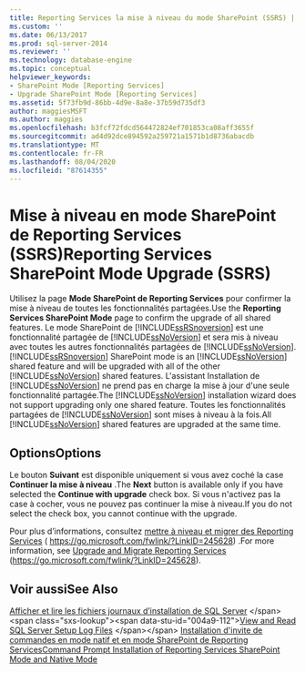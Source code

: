 ```yaml
---
title: Reporting Services la mise à niveau du mode SharePoint (SSRS) | Microsoft Docs
ms.custom: ''
ms.date: 06/13/2017
ms.prod: sql-server-2014
ms.reviewer: ''
ms.technology: database-engine
ms.topic: conceptual
helpviewer_keywords:
- SharePoint Mode [Reporting Services]
- Upgrade SharePoint Mode [Reporting Services]
ms.assetid: 5f73fb9d-86bb-4d9e-8a8e-37b59d735df3
author: maggiesMSFT
ms.author: maggies
ms.openlocfilehash: b3fcf72fdcd564472824ef701853ca08aff3655f
ms.sourcegitcommit: ad4d92dce894592a259721a1571b1d8736abacdb
ms.translationtype: MT
ms.contentlocale: fr-FR
ms.lasthandoff: 08/04/2020
ms.locfileid: "87614355"
---
```

# <a name="reporting-services-sharepoint-mode-upgrade-ssrs"></a><span data-ttu-id="004a9-102">Mise à niveau en mode SharePoint de Reporting Services (SSRS)</span><span class="sxs-lookup"><span data-stu-id="004a9-102">Reporting Services SharePoint Mode Upgrade (SSRS)</span></span>
  <span data-ttu-id="004a9-103">Utilisez la page **Mode SharePoint de Reporting Services** pour confirmer la mise à niveau de toutes les fonctionnalités partagées.</span><span class="sxs-lookup"><span data-stu-id="004a9-103">Use the **Reporting Services SharePoint Mode** page to confirm the upgrade of all shared features.</span></span> <span data-ttu-id="004a9-104">Le mode SharePoint de [!INCLUDE[ssRSnoversion](../../includes/ssrsnoversion-md.md)] est une fonctionnalité partagée de [!INCLUDE[ssNoVersion](../../includes/ssnoversion-md.md)] et sera mis à niveau avec toutes les autres fonctionnalités partagées de [!INCLUDE[ssNoVersion](../../includes/ssnoversion-md.md)].</span><span class="sxs-lookup"><span data-stu-id="004a9-104">[!INCLUDE[ssRSnoversion](../../includes/ssrsnoversion-md.md)] SharePoint mode is an [!INCLUDE[ssNoVersion](../../includes/ssnoversion-md.md)] shared feature and will be upgraded with all of the other [!INCLUDE[ssNoVersion](../../includes/ssnoversion-md.md)] shared features.</span></span> <span data-ttu-id="004a9-105">L'assistant Installation de [!INCLUDE[ssNoVersion](../../includes/ssnoversion-md.md)] ne prend pas en charge la mise à jour d'une seule fonctionnalité partagée.</span><span class="sxs-lookup"><span data-stu-id="004a9-105">The [!INCLUDE[ssNoVersion](../../includes/ssnoversion-md.md)] installation wizard does not support upgrading only one shared feature.</span></span> <span data-ttu-id="004a9-106">Toutes les fonctionnalités partagées de [!INCLUDE[ssNoVersion](../../includes/ssnoversion-md.md)] sont mises à niveau à la fois.</span><span class="sxs-lookup"><span data-stu-id="004a9-106">All [!INCLUDE[ssNoVersion](../../includes/ssnoversion-md.md)] shared features are upgraded at the same time.</span></span>  
  
## <a name="options"></a><span data-ttu-id="004a9-107">Options</span><span class="sxs-lookup"><span data-stu-id="004a9-107">Options</span></span>  
 <span data-ttu-id="004a9-108">Le bouton **Suivant** est disponible uniquement si vous avez coché la case **Continuer la mise à niveau** .</span><span class="sxs-lookup"><span data-stu-id="004a9-108">The **Next** button is available only if you have selected the **Continue with upgrade** check box.</span></span> <span data-ttu-id="004a9-109">Si vous n'activez pas la case à cocher, vous ne pouvez pas continuer la mise à niveau.</span><span class="sxs-lookup"><span data-stu-id="004a9-109">If you do not select the check box, you cannot continue with the upgrade.</span></span>  
  
 <span data-ttu-id="004a9-110">Pour plus d’informations, consultez [mettre à niveau et migrer des Reporting Services](https://go.microsoft.com/fwlink/?LinkID=245628) ( https://go.microsoft.com/fwlink/?LinkID=245628) .</span><span class="sxs-lookup"><span data-stu-id="004a9-110">For more information, see [Upgrade and Migrate Reporting Services](https://go.microsoft.com/fwlink/?LinkID=245628) (https://go.microsoft.com/fwlink/?LinkID=245628).</span></span>  
  
## <a name="see-also"></a><span data-ttu-id="004a9-111">Voir aussi</span><span class="sxs-lookup"><span data-stu-id="004a9-111">See Also</span></span>  
 <span data-ttu-id="004a9-112">[Afficher et lire les fichiers journaux d’installation de SQL Server](https://technet.microsoft.com/library/ms143702\(v=sql.110\).aspx) </span><span class="sxs-lookup"><span data-stu-id="004a9-112">[View and Read SQL Server Setup Log Files](https://technet.microsoft.com/library/ms143702\(v=sql.110\).aspx) </span></span>  
 [<span data-ttu-id="004a9-113">Installation d'invite de commandes en mode natif et en mode SharePoint de Reporting Services</span><span class="sxs-lookup"><span data-stu-id="004a9-113">Command Prompt Installation of Reporting Services SharePoint Mode and Native Mode</span></span>](https://go.microsoft.com/fwlink/?LinkId=217620)  
  
  
